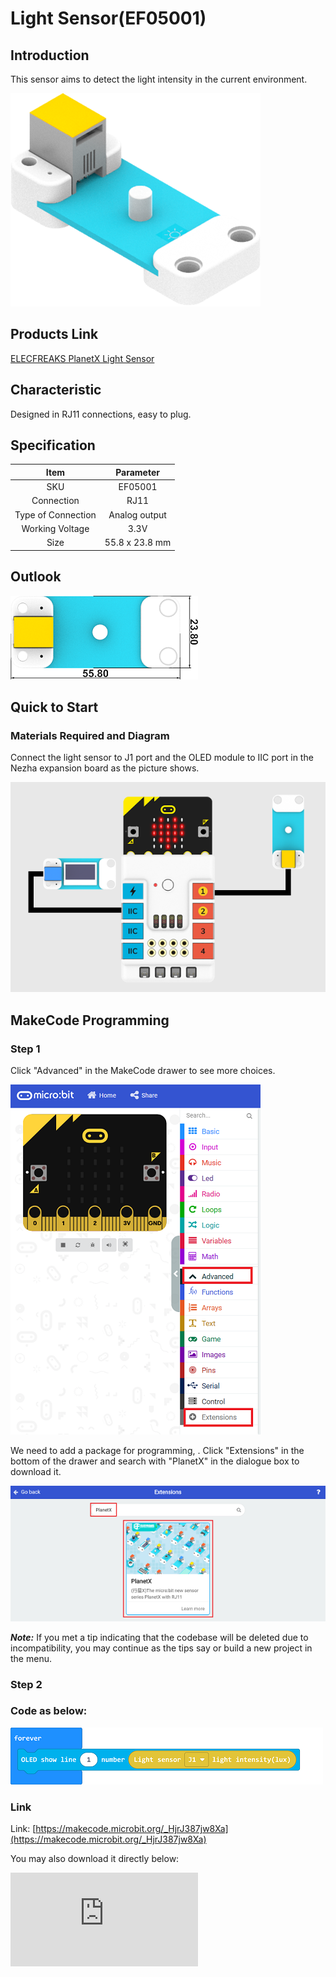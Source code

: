 # Light Sensor(EF05001)

## Introduction

This sensor aims to detect the light intensity in the current environment.

![](./images/05001_01.png)


## Products Link

[ELECFREAKS PlanetX Light Sensor](https://shop.elecfreaks.com/products/elecfreaks-planetx-light-sensor?_pos=1&_sid=ba2be019f&_ss=r)


## Characteristic

 Designed in RJ11 connections, easy to plug.

## Specification


Item | Parameter
:-: | :-:
SKU|EF05001
Connection|RJ11
Type of Connection|Analog output
Working Voltage|3.3V
Size|55.8 x 23.8 mm




## Outlook



![](./images/05001_02.png)


## Quick to Start


### Materials Required and Diagram


 Connect the light sensor to J1 port and the OLED module to IIC port in the Nezha expansion board as the picture shows.


![](./images/05001_03.png)

## MakeCode Programming



### Step 1
Click "Advanced" in the MakeCode drawer to see more choices.

![](./images/05001_04.png)

We need to add a package for programming, . Click "Extensions" in the bottom of the drawer and search with "PlanetX" in the dialogue box to download it.

![](./images/05001_05.png)

***Note:*** If you met a tip indicating that the codebase will be deleted due to incompatibility, you may continue as the tips say or build a new project in the menu.

### Step 2
### Code as below:

![](./images/05001_06.png)


### Link
Link: [https://makecode.microbit.org/_HjrJ387jw8Xa](https://makecode.microbit.org/_HjrJ387jw8Xa)

You may also download it directly below:


<div
    style={{
        position: 'relative',
        paddingBottom: '60%',
        overflow: 'hidden',
    }}
>
    <iframe
        src="https://makecode.microbit.org/_DdAU5d4kMJDh"
        frameborder="0"
        sandbox="allow-popups allow-forms allow-scripts allow-same-origin"
        style={{
            position: 'absolute',
            width: '100%',
            height: '100%',
        }}
    />
</div>


### Result
 The light intensity's value displays on the OLED module.

## Python Programming



### Step 1
Download the package and unzip it: [PlanetX_MicroPython](https://github.com/lionyhw/PlanetX_MicroPython/archive/master.zip)

Go to [Python editor](https://python.microbit.org/v/2.0)

![](./images/05001_07.png)

We need to add enum.py and light.py for programming. Click "Load/Save" and then click "Show Files (1)" to see more choices, click "Add file" to add enum.py and light.py from the unzipped package of PlanetX_MicroPython.



![](./images/05001_08.png)
![](./images/05001_09.png)
![](./images/05001_10.png)

### Step 2
### Reference
```

from microbit import *
from enum import *
from light import *

while True:
    light = LIGHT(J1)
    light_value = int(light.get_lightlevel())
    display.scroll(str(light_value))
    sleep(2000)
```


### Result
 The light intensity's value displays on the micro:bit.
## Relevant File


## Technique File
